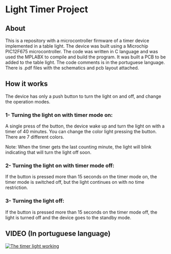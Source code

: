 # Light Timer Project

## About
This is a repository with a microcontroller firmware of a timer device implemented in a table light. The device was built using a Microchip PIC12F675 microcontroller. 
The code was written in C language and was used the MPLABX to compile and build the program. It was built a PCB to be added to the table light.
The code comments is in the portuguese language. There is .pdf files with the schematics and pcb layout attached.

## How it works
The device has only a push button to turn the light on and off, and change the operation modes. 

### 1- Turning the light on with timer mode on:
A single press of the button, the device wake up and turn the light on with a timer of 40 minutes. You can change the color light pressing the button. 
There are 7 different colors.

Note: When the timer gets the last counting minute, the light will blink indicating that will turn the light off soon. 

### 2- Turning the light on with timer mode off:
If the button is pressed more than 15 seconds on the timer mode on, the timer mode is switched off, but the light continues on with no time restriction.

### 3- Turning the light off:
If the button is pressed more than 15 seconds on the timer mode off, the light is turned off and the device goes to the standby mode.


## VIDEO (In portuguese language)
[![The timer light working](http://img.youtube.com/vi/0DHHudRgUJE/0.jpg)](http://www.youtube.com/watch?v=0DHHudRgUJE "Timer Light Video")

